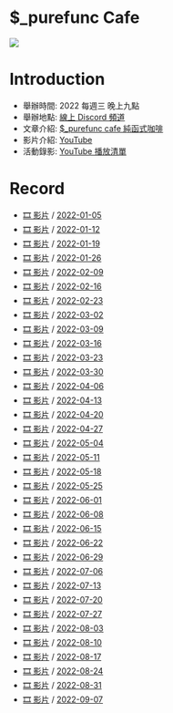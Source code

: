 # $_purefunc Cafe
![](https://raw.githubusercontent.com/PureFuncInc/purefunc-cafe/main/images/logo.png)

# Introduction
* 舉辦時間: 2022 每週三 晚上九點
* 舉辦地點: [線上 Discord 頻道](https://discord.gg/purfunc)
* 文章介紹: [$_purefunc cafe 純函式咖啡](https://github.com/PureFuncInc/blog-articles/blob/main/%E7%B4%94%E5%87%BD%E5%BC%8F%E5%92%96%E5%95%A1.md)
* 影片介紹: [YouTube](https://www.youtube.com/watch?v=N5GzZfXg5z0)
* 活動錄影: [YouTube 播放清單](https://youtube.com/playlist?list=PLC3hT4Z5I-O4V2g1oU-pkxp6Wr72ozhgk)

# Record
* [🎞 影片](https://youtu.be/hOQOa8_srJU) / [2022-01-05](./2022-01-05/README.md)
* [🎞 影片](https://youtu.be/uWiwvoUPfeU) / [2022-01-12](./2022-01-12/README.md)
* [🎞 影片](https://youtu.be/Th4dS1KFAt0) / [2022-01-19](./2022-01-19/README.md)
* [🎞 影片](https://youtu.be/EuZcgq_J_Wo) / [2022-01-26](./2022-01-26/README.md)
* [🎞 影片]() / [2022-02-09](./2022-02-09/README.md)
* [🎞 影片](https://youtu.be/VP_ruW2EEU4) / [2022-02-16](./2022-02-16/README.md)
* [🎞 影片](https://youtu.be/-Mtf-23I018) / [2022-02-23](./2022-02-23/README.md)
* [🎞 影片](https://youtu.be/iOR78NTojTc) / [2022-03-02](./2022-03-02/README.md)
* [🎞 影片](https://youtu.be/7SYP-qQPgKs) / [2022-03-09](./2022-03-09/README.md)
* [🎞 影片](https://youtu.be/lNTub8wAsIE) / [2022-03-16](./2022-03-16/README.md)
* [🎞 影片](https://youtu.be/SZTGP7nI1ws) / [2022-03-23](./2022-03-23/README.md)
* [🎞 影片](https://youtu.be/VZqYA3NLeUk) / [2022-03-30](./2022-03-30/README.md)
* [🎞 影片](https://youtu.be/_epcQDGMudo) / [2022-04-06](./2022-04-06/README.md)
* [🎞 影片](https://youtu.be/Np4XktL3uSE) / [2022-04-13](./2022-04-13/README.md)
* [🎞 影片](https://youtu.be/bdruVwf7p7U) / [2022-04-20](./2022-04-20/README.md)
* [🎞 影片](https://youtu.be/VwKRmf3cBac) / [2022-04-27](./2022-04-27/README.md)
* [🎞 影片](https://youtu.be/jUy6YHAf5Ak) / [2022-05-04](./2022-05-04/README.md)
* [🎞 影片](https://youtu.be/KM24s2vq-NU) / [2022-05-11](./2022-05-11/README.md)
* [🎞 影片](https://youtu.be/F4IdFNnbOnA) / [2022-05-18](./2022-05-18/README.md)
* [🎞 影片](https://youtu.be/Hym8NSp0WNk) / [2022-05-25](./2022-05-25/README.md)
* [🎞 影片](https://youtu.be/9VWDpTiqqpo) / [2022-06-01](./2022-06-01/README.md)
* [🎞 影片](https://youtu.be/oGbtMV9P88g) / [2022-06-08](./2022-06-08/README.md)
* [🎞 影片](https://youtu.be/K32McgU0RTk) / [2022-06-15](./2022-06-15/README.md)
* [🎞 影片](https://youtu.be/74G3Lz7ELrQ) / [2022-06-22](./2022-06-22/README.md)
* [🎞 影片](https://youtu.be/GB2A0L5Jb9c) / [2022-06-29](./2022-06-29/README.md)
* [🎞 影片](https://youtu.be/_6AH12Bmgkk) / [2022-07-06](./2022-07-06/README.md)
* [🎞 影片](https://youtu.be/SDE14DkLMAg) / [2022-07-13](./2022-07-13/README.md)
* [🎞 影片](https://youtu.be/LECrkVc1YrA) / [2022-07-20](./2022-07-20/README.md)
* [🎞 影片](https://youtu.be/P8xFlxlwD04) / [2022-07-27](./2022-07-27/README.md)
* [🎞 影片](https://youtu.be/oV7PaU7Csjk) / [2022-08-03](./2022-08-03/README.md)
* [🎞 影片](https://youtu.be/yVq5gXbeiKw) / [2022-08-10](./2022-08-10/README.md)
* [🎞 影片](https://youtu.be/ugQiluBLr7E) / [2022-08-17](./2022-08-17/README.md)
* [🎞 影片](https://youtu.be/UMJAi94XG7I) / [2022-08-24](./2022-08-24/README.md)
* [🎞 影片](https://youtu.be/RmBpLdIbnBA) / [2022-08-31](./2022-08-31/README.md)
* [🎞 影片](https://youtu.be/TTvdbsYZ3lc) / [2022-09-07](./2022-09-07/README.md)
